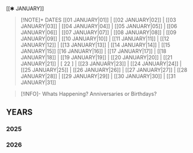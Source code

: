  [[✱ JANUARY]]

> [!NOTE]+ DATES
> [[01 JANUARY|01]] | [[02 JANUARY|02]] | [[03 JANUARY|03]] | [[04 JANUARY|04]] | [[05 JANUARY|05]] | [[06 JANUARY|06]] | [[07 JANUARY|07]] | [[08 JANUARY|08]] | [[09 JANUARY|09]] | [[10 JANUARY|10]] | [[11 JANUARY|11]] | [[12 JANUARY|12]] | [[13 JANUARY|13]] | [[14 JANUARY|14]] | [[15 JANUARY|15]]
> [[16 JANUARY|16]] | [[17 JANUARY|17]] | [[18 JANUARY|18]] | [[19 JANUARY|19]] | [[20 JANUARY|20]] | [[21 JANUARY|21]] | [ 22 ] | [[23 JANUARY|23]] | [[24 JANUARY|24]] | [[25 JANUARY|25]] | [[26 JANUARY|26]] | [[27 JANUARY|27]] | [[28 JANUARY|28]] | [[29 JANUARY|29]] | [[30 JANUARY|30]] | [[31 JANUARY|31]]

> [!INFO]- Whats Happening?
> Anniversaries or Birthdays? 

## YEARS
### 2025

### 2026
